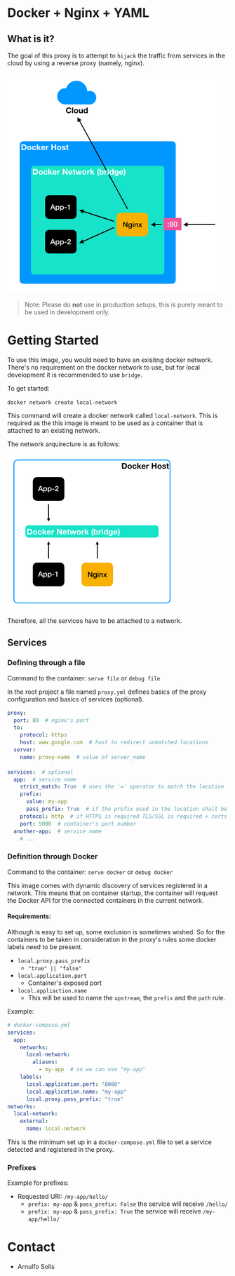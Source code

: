 # Docker + Nginx + YAML

## What is it?

The goal of this proxy is to attempt to `hijack` the traffic from services in the cloud by using a reverse proxy (namely, nginx).

![docker-overview](https://github.com/arnulfojr/nginx-proxy-yml/blob/docker-network/docs/network-overview.png)

> Note: Please do **not** use in production setups, this is purely meant to be used in development only.

# Getting Started

To use this image, you would need to have an exisitng docker network. There's no requirement on the docker network to use, but for local development it is recommended to use `bridge`.

To get started:

`docker network create local-network`

This command will create a docker network called `local-network`.
This is required as the this image is meant to be used as a container that is attached to an existing network.

The network arquirecture is as follows:

![docker-network](https://github.com/arnulfojr/nginx-proxy-yml/blob/docker-network/docs/docker-network.png)

Therefore, all the services have to be attached to a network.

## Services

### Defining through a file

Command to the container: `serve file` or `debug file`

In the root project a file named `proxy.yml` defines basics of the proxy configuration and basics of services (optional).

```yaml
proxy:
  port: 80  # nginx's port
  to:
    protocol: https
    host: www.google.com  # host to redirect unmatched locations
  server:
    name: proxy-name  # value of server_name

services:  # optional
  app:  # service name
    strict_match: True  # uses the '=' operator to match the location
    prefix:
      value: my-app
      pass_prefix: True  # if the prefix used in the location shall be passed to the proxied service
    protocol: http  # if HTTPS is required TLS/SSL is required + certs
    port: 5000  # container's port number
  another-app:  # service name
    # ...
```

### Definition through Docker

Command to the container: `serve docker` or `debug docker`

This image comes with dynamic discovery of services registered in a network.
This means that on container startup, the container will request the Docker API for the connected containers in the current network.

#### Requirements:

Although is easy to set up, some exclusion is sometimes wished.
So for the containers to be taken in consideration in the proxy's rules some docker labels need to be present.

* `local.proxy.pass_prefix`
  * `"true" || "false"`
* `local.application.port`
  * Container's exposed port
* `local.appliaction.name`
  * This will be used to name the `upstream`, the `prefix` and the `path` rule.

Example:

```yaml
# docker-compose.yml
services:
  app:
    networks:
      local-network:
        aliases:
          - my-app  # so we can use "my-app"
    labels:
      local.application.port: "8080"
      local.application.name: "my-app"
      local.proxy.pass_prefix: "true"
networks:
  local-network:
    external:
      name: local-network
```

This is the minimum set up in a `docker-compose.yml` file to set a service detected and registered in the proxy.

### Prefixes

Example for prefixes:

* Requested URI: `/my-app/hello/`
  * `prefix: my-app` & `pass_prefix: False` the service will receive `/hello/`
  * `prefix: my-app` & `pass_prefix: True` the service will receive `/my-app/hello/`


# Contact

* Arnulfo Solis

